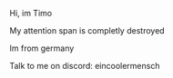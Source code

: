 Hi, im Timo

My attention span is completly destroyed

Im from germany

Talk to me on discord: eincoolermensch
